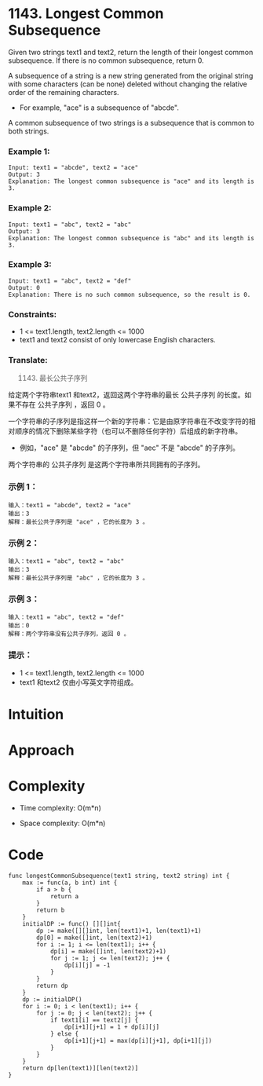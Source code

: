 # 1143. Longest Common Subsequence

Given two strings text1 and text2, return the length of their longest common subsequence. If there is no common subsequence, return 0.

A subsequence of a string is a new string generated from the original string with some characters (can be none) deleted without changing the relative order of the remaining characters.

* For example, "ace" is a subsequence of "abcde".

A common subsequence of two strings is a subsequence that is common to both strings.


### Example 1:

```
Input: text1 = "abcde", text2 = "ace" 
Output: 3  
Explanation: The longest common subsequence is "ace" and its length is 3.
```

### Example 2:

```
Input: text1 = "abc", text2 = "abc"
Output: 3
Explanation: The longest common subsequence is "abc" and its length is 3.
```

### Example 3:

```
Input: text1 = "abc", text2 = "def"
Output: 0
Explanation: There is no such common subsequence, so the result is 0.
```

### Constraints:

* 1 <= text1.length, text2.length <= 1000
* text1 and text2 consist of only lowercase English characters.

### Translate:

> 1143. 最长公共子序列

给定两个字符串text1 和text2，返回这两个字符串的最长 公共子序列 的长度。如果不存在 公共子序列 ，返回 0 。

一个字符串的子序列是指这样一个新的字符串：它是由原字符串在不改变字符的相对顺序的情况下删除某些字符（也可以不删除任何字符）后组成的新字符串。

* 例如，"ace" 是 "abcde" 的子序列，但 "aec" 不是 "abcde" 的子序列。

两个字符串的 公共子序列 是这两个字符串所共同拥有的子序列。

### 示例 1：

```
输入：text1 = "abcde", text2 = "ace"
输出：3  
解释：最长公共子序列是 "ace" ，它的长度为 3 。
```

### 示例 2：

```
输入：text1 = "abc", text2 = "abc"
输出：3
解释：最长公共子序列是 "abc" ，它的长度为 3 。
```
### 示例 3：

```
输入：text1 = "abc", text2 = "def"
输出：0
解释：两个字符串没有公共子序列，返回 0 。
```

### 提示：

* 1 <= text1.length, text2.length <= 1000
* text1 和text2 仅由小写英文字符组成。

# Intuition
<!-- Describe your first thoughts on how to solve this problem. -->

# Approach
<!-- Describe your approach to solving the problem. -->

# Complexity
- Time complexity: O(m*n)
<!-- Add your time complexity here, e.g. $$O(n)$$ -->

- Space complexity: O(m*n)
<!-- Add your space complexity here, e.g. $$O(n)$$ -->

# Code
```
func longestCommonSubsequence(text1 string, text2 string) int {
	max := func(a, b int) int {
		if a > b {
			return a
		}
		return b
	}
	initialDP := func() [][]int{
		dp := make([][]int, len(text1)+1, len(text1)+1)
		dp[0] = make([]int, len(text2)+1)
		for i := 1; i <= len(text1); i++ {
			dp[i] = make([]int, len(text2)+1)
			for j := 1; j <= len(text2); j++ {
				dp[i][j] = -1
			}
		}
		return dp
	}
	dp := initialDP()
	for i := 0; i < len(text1); i++ {
		for j := 0; j < len(text2); j++ {
			if text1[i] == text2[j] {
				dp[i+1][j+1] = 1 + dp[i][j]
			} else {
				dp[i+1][j+1] = max(dp[i][j+1], dp[i+1][j])
			}
		}
	}
	return dp[len(text1)][len(text2)]
}
```